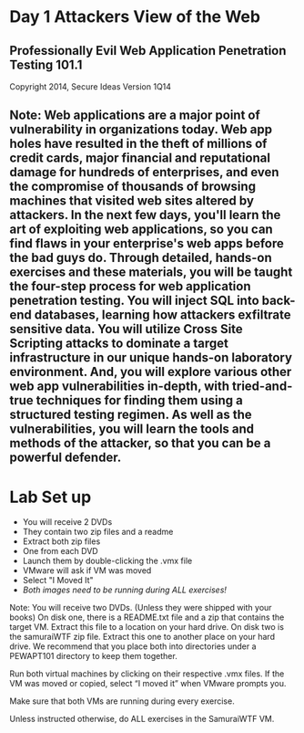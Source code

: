 # Day 1 Attackers View of the Web

## Professionally Evil Web Application Penetration Testing 101.1

Copyright 2014, Secure Ideas
Version 1Q14

Note:
Web applications are a major point of vulnerability in organizations today. Web app holes have resulted in the theft of millions of credit cards, major financial and reputational damage for hundreds of enterprises, and even the compromise of thousands of browsing machines that visited web sites altered by attackers.
In the next few days, you'll learn the art of exploiting web applications, so you can find flaws in your enterprise's web apps before the bad guys do. Through detailed, hands-on exercises and these materials, you will be taught the four-step process for web application penetration testing. You will inject SQL into back-end databases, learning how attackers exfiltrate sensitive data. You will utilize Cross Site Scripting attacks to dominate a target infrastructure in our unique hands-on laboratory environment. And, you will explore various other web app vulnerabilities in-depth, with tried-and-true techniques for finding them using a structured testing regimen. As well as the vulnerabilities, you will learn the tools and methods of the attacker, so that you can be a powerful defender.
---

# Lab Set up

- You will receive 2 DVDs
- They contain two zip files and a readme
- Extract both zip files
- One from each DVD
- Launch them by double-clicking the .vmx file
- VMware will ask if VM was moved
- Select "I Moved It"
- *Both images need to be running during ALL exercises!*

Note:
You will receive two DVDs.  (Unless they were shipped with your books)  On disk one, there is a README.txt file and a zip that contains the target VM.  Extract this file to a location on your hard drive.  On disk two is the samuraiWTF zip file.  Extract this one to another place on your hard drive.  We recommend that you place both into directories under a PEWAPT101 directory to keep them together.

Run both virtual machines by clicking on their respective .vmx files. If the VM was moved or copied, select “I moved it” when VMware prompts you.

Make sure that both VMs are running during every exercise.

Unless instructed otherwise, do ALL exercises in the SamuraiWTF VM.